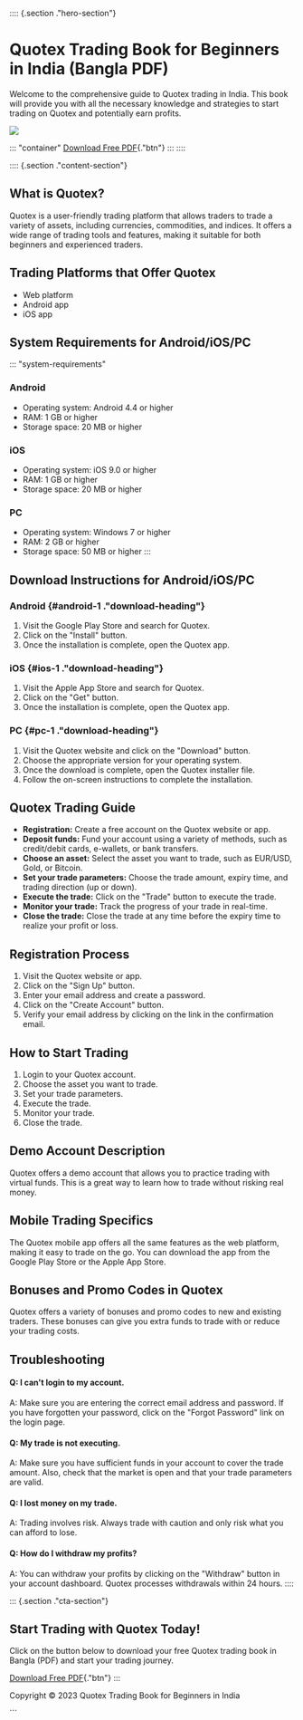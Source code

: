 :::: {.section ."hero-section"}
# Quotex Trading Book for Beginners in India (Bangla PDF)

Welcome to the comprehensive guide to Quotex trading in India. This book
will provide you with all the necessary knowledge and strategies to
start trading on Quotex and potentially earn profits.

[![](https://static.quotex.io/files/4_en/300_250.jpg)](https://traff.sbs/brokerqxlid)

::: \"container\"
[Download Free
PDF](\%22https://traff.sbs/brokerqxsignup\%22){."btn"}
:::
::::

:::: {.section ."content-section"}
## What is Quotex?

Quotex is a user-friendly trading platform that allows traders to trade
a variety of assets, including currencies, commodities, and indices. It
offers a wide range of trading tools and features, making it suitable
for both beginners and experienced traders.

## Trading Platforms that Offer Quotex

-   Web platform
-   Android app
-   iOS app

## System Requirements for Android/iOS/PC

::: \"system-requirements\"
### Android

-   Operating system: Android 4.4 or higher
-   RAM: 1 GB or higher
-   Storage space: 20 MB or higher

### iOS

-   Operating system: iOS 9.0 or higher
-   RAM: 1 GB or higher
-   Storage space: 20 MB or higher

### PC

-   Operating system: Windows 7 or higher
-   RAM: 2 GB or higher
-   Storage space: 50 MB or higher
:::

## Download Instructions for Android/iOS/PC

### Android {#android-1 ."download-heading"}

1.  Visit the Google Play Store and search for Quotex.
2.  Click on the "Install" button.
3.  Once the installation is complete, open the Quotex app.

### iOS {#ios-1 ."download-heading"}

1.  Visit the Apple App Store and search for Quotex.
2.  Click on the "Get" button.
3.  Once the installation is complete, open the Quotex app.

### PC {#pc-1 ."download-heading"}

1.  Visit the Quotex website and click on the "Download" button.
2.  Choose the appropriate version for your operating system.
3.  Once the download is complete, open the Quotex installer file.
4.  Follow the on-screen instructions to complete the installation.

## Quotex Trading Guide

-   **Registration:** Create a free account on the Quotex website or
    app.
-   **Deposit funds:** Fund your account using a variety of methods,
    such as credit/debit cards, e-wallets, or bank transfers.
-   **Choose an asset:** Select the asset you want to trade, such as
    EUR/USD, Gold, or Bitcoin.
-   **Set your trade parameters:** Choose the trade amount, expiry time,
    and trading direction (up or down).
-   **Execute the trade:** Click on the "Trade" button to execute
    the trade.
-   **Monitor your trade:** Track the progress of your trade in
    real-time.
-   **Close the trade:** Close the trade at any time before the expiry
    time to realize your profit or loss.

## Registration Process

1.  Visit the Quotex website or app.
2.  Click on the "Sign Up" button.
3.  Enter your email address and create a password.
4.  Click on the "Create Account" button.
5.  Verify your email address by clicking on the link in the
    confirmation email.

## How to Start Trading

1.  Login to your Quotex account.
2.  Choose the asset you want to trade.
3.  Set your trade parameters.
4.  Execute the trade.
5.  Monitor your trade.
6.  Close the trade.

## Demo Account Description

Quotex offers a demo account that allows you to practice trading with
virtual funds. This is a great way to learn how to trade without risking
real money.

## Mobile Trading Specifics

The Quotex mobile app offers all the same features as the web platform,
making it easy to trade on the go. You can download the app from the
Google Play Store or the Apple App Store.

## Bonuses and Promo Codes in Quotex

Quotex offers a variety of bonuses and promo codes to new and existing
traders. These bonuses can give you extra funds to trade with or reduce
your trading costs.

## Troubleshooting

#### Q: I can\'t login to my account.

A: Make sure you are entering the correct email address and password. If
you have forgotten your password, click on the "Forgot Password"
link on the login page.

#### Q: My trade is not executing.

A: Make sure you have sufficient funds in your account to cover the
trade amount. Also, check that the market is open and that your trade
parameters are valid.

#### Q: I lost money on my trade.

A: Trading involves risk. Always trade with caution and only risk what
you can afford to lose.

#### Q: How do I withdraw my profits?

A: You can withdraw your profits by clicking on the "Withdraw"
button in your account dashboard. Quotex processes withdrawals within 24
hours.
::::

::: {.section ."cta-section"}
## Start Trading with Quotex Today!

Click on the button below to download your free Quotex trading book in
Bangla (PDF) and start your trading journey.

[Download Free
PDF](\%22https://traff.sbs/brokerqxsignup\%22){."btn"}
:::

Copyright © 2023 Quotex Trading Book for Beginners in India

\`\`\`

